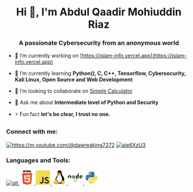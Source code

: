 <h1 align="center">Hi 👋, I'm Abdul Qaadir Mohiuddin Riaz</h1>
<h3 align="center">A passionate Cybersecurity from an anonymous world</h3>


- 🔭 I’m currently working on [https://islam-info.vercel.app](https://islam-info.vercel.app)

- 🌱 I’m currently learning **Python(), C, C++, Tensorflow, Cybersecurity, Kali Linux, Open Source and Web Development**

- 👯 I’m looking to collaborate on [Simple Calculator](https://github.com/Wreaking/calculator)

- 💬 Ask me about **Intermediate level of Python and Security**

- ⚡ Fun fact **let's be clear, I trust no one.**

<h3 align="left">Connect with me:</h3>
<p align="left">
<a href="https://www.youtube.com/c/https://m.youtube.com/@dawreaking7272" target="blank"><img align="center" src="https://raw.githubusercontent.com/rahuldkjain/github-profile-readme-generator/master/src/images/icons/Social/youtube.svg" alt="https://m.youtube.com/@dawreaking7272" height="30" width="40" /></a>
<a href="https://discord.gg/aje6XzU3" target="blank"><img align="center" src="https://raw.githubusercontent.com/rahuldkjain/github-profile-readme-generator/master/src/images/icons/Social/discord.svg" alt="aje6XzU3" height="30" width="40" /></a>
</p>

<h3 align="left">Languages and Tools:</h3>
<p align="left"> <a href="https://git-scm.com/" target="_blank" rel="noreferrer"> <img src="https://www.vectorlogo.zone/logos/git-scm/git-scm-icon.svg" alt="git" width="40" height="40"/> </a> <a href="https://www.w3.org/html/" target="_blank" rel="noreferrer"> <img src="https://raw.githubusercontent.com/devicons/devicon/master/icons/html5/html5-original-wordmark.svg" alt="html5" width="40" height="40"/> </a> <a href="https://developer.mozilla.org/en-US/docs/Web/JavaScript" target="_blank" rel="noreferrer"> <img src="https://raw.githubusercontent.com/devicons/devicon/master/icons/javascript/javascript-original.svg" alt="javascript" width="40" height="40"/> </a> <a href="https://www.linux.org/" target="_blank" rel="noreferrer"> <img src="https://raw.githubusercontent.com/devicons/devicon/master/icons/linux/linux-original.svg" alt="linux" width="40" height="40"/> </a> <a href="https://nodejs.org" target="_blank" rel="noreferrer"> <img src="https://raw.githubusercontent.com/devicons/devicon/master/icons/nodejs/nodejs-original-wordmark.svg" alt="nodejs" width="40" height="40"/> </a> <a href="https://www.python.org" target="_blank" rel="noreferrer"> <img src="https://raw.githubusercontent.com/devicons/devicon/master/icons/python/python-original.svg" alt="python" width="40" height="40"/> </a> </p>
